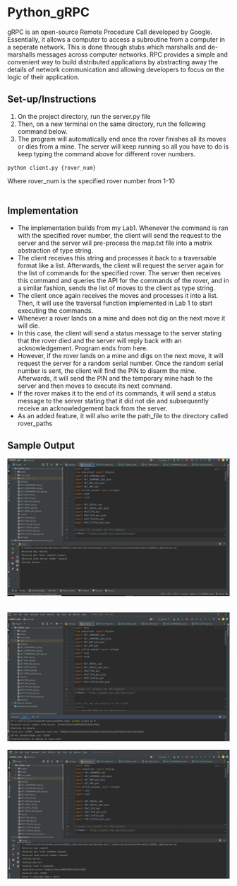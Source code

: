 # Python_gRPC

gRPC is an open-source Remote Procedure Call developed by Google. Essentially, it allows a computer to access a subroutine from a computer in
a seperate network. This is done through stubs which marshalls and de-marshalls messages across computer networks. RPC provides a simple and convenient way to build distributed applications by abstracting
away the details of network communication and allowing developers to focus on the logic of their application.

## Set-up/Instructions
1. On the project directory, run the server.py file
2. Then, on a new terminal on the same directory, run the following command below.
3. The program will automatically end once the rover finishes all its moves or dies from a mine. The server will keep running so all you have to do is keep typing the command above for different rover numbers.
```
python client.py {rover_num} 
```
Where rover_num is the specified rover number from 1-10</br></br>

## Implementation
- The implementation builds from my Lab1. Whenever the command is ran with the specified rover number, the client will send the request to the server and the server will pre-process the map.txt file into a matrix abstraction of type string.
- The client receives this string and processes it back to a traversable format like a list. Afterwards, the client will request the server again for the list of commands for the specified rover. The server then receives this command and queries the API for the commands of the rover, and in a similar fashion, sends the list of moves to the client as type string.
- The client once again receives the moves and processes it into a list. Then, it will use the traversal function implemented in Lab 1 to start executing the commands. 
- Whenever a rover lands on a mine and does not dig on the next move it will die.
- In this case, the client will send a status message to the server stating that the rover died and the server will reply back with an acknowledgement. Program ends from here.
- However, if the rover lands on a mine and digs on the next move, it will request the server for a random serial number. Once the random serial number is sent, the client will find the PIN to disarm the mine. Afterwards, it will send the PIN and the temporary mine hash to the server and then moves to execute its next command.
- If the rover makes it to the end of its commands, it will send a status message to the server stating that it did not die and subsequently receive an acknowledgement back from the server.
- As an added feature, it will also write the path_file to the directory called rover_paths

## Sample Output
![](images/server_start.jpg)
<br/><br/><br/>
![](images/rover_9.jpg)
<br/><br/>
![](images/server_9.jpg)

